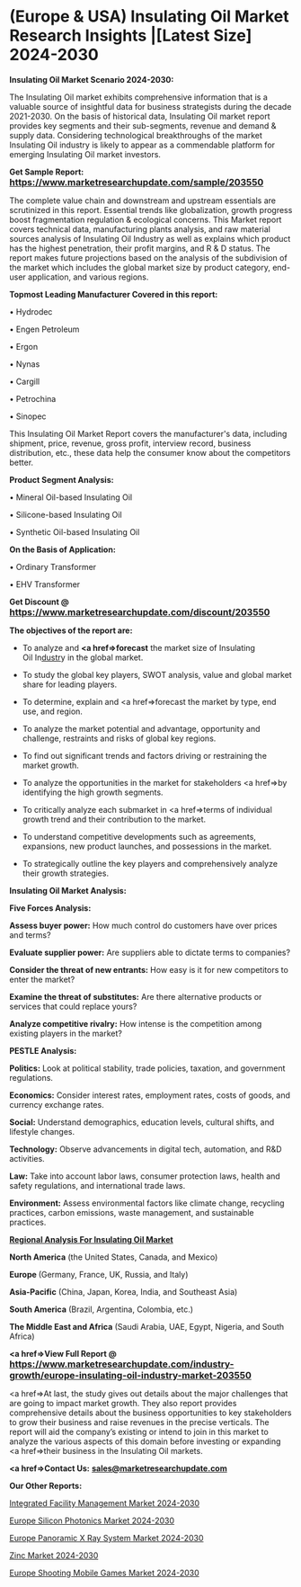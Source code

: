 # (Europe & USA) Insulating Oil Market Research Insights |[Latest Size] 2024-2030

<strong>Insulating Oil Market Scenario 2024-2030:</strong>

The Insulating Oil market exhibits comprehensive information that is a valuable source of insightful data for business strategists during the decade 2021-2030. On the basis of historical data, Insulating Oil market report provides key segments and their sub-segments, revenue and demand &amp; supply data. Considering technological breakthroughs of the market Insulating Oil industry is likely to appear as a commendable platform for emerging Insulating Oil market investors.

<strong>Get Sample Report: <a href=https://www.marketresearchupdate.com/sample/203550><font size=3 color=#0000ff>https://www.marketresearchupdate.com/sample/203550</font></a></strong>

The complete value chain and downstream and upstream essentials are scrutinized in this report. Essential trends like globalization, growth progress boost fragmentation regulation &amp; ecological concerns. This Market report covers technical data, manufacturing plants analysis, and raw material sources analysis of Insulating Oil Industry as well as explains which product has the highest penetration, their profit margins, and R & D status. The report makes future projections based on the analysis of the subdivision of the market which includes the global market size by product category, end-user application, and various regions.

<strong>Topmost Leading Manufacturer Covered in this report:</strong>

• Hydrodec

• Engen Petroleum

• Ergon

• Nynas

• Cargill

• Petrochina

• Sinopec

This Insulating Oil Market Report covers the manufacturer's data, including shipment, price, revenue, gross profit, interview record, business distribution, etc., these data help the consumer know about the competitors better.

<strong>Product Segment Analysis: </strong>

• Mineral Oil-based Insulating Oil

• Silicone-based Insulating Oil

• Synthetic Oil-based Insulating Oil

<strong>On the Basis of Application:</strong>

• Ordinary Transformer

• EHV Transformer

<strong>Get Discount @ <a href=https://www.marketresearchupdate.com/discount/203550><font size=3 color=#0000ff>https://www.marketresearchupdate.com/discount/203550</font></a></strong>

<strong><b>The objectives of the report are:</b></strong>

- To analyze and <strong><a href=><strong>forecast</strong></a></strong> the market size of Insulating Oil In<a href=ASDF991299>dustr</a>y in the global market.

- To study the global key players, SWOT analysis, value and global market share for leading players.

- To determine, explain and <a href=>forecast</a> the market by type, end use, and region.

- To analyze the market potential and advantage, opportunity and challenge, restraints and risks of global key regions.

- To find out significant trends and factors driving or restraining the market growth.

- To analyze the opportunities in the market for stakeholders <a href=>by</a> identifying the high growth segments.

- To critically analyze each submarket in <a href=>terms</a> of individual growth trend and their contribution to the market.

- To understand competitive developments such as agreements, expansions, new product launches, and possessions in the market.

- To strategically outline the key players and comprehensively analyze their growth strategies.

<strong>Insulating Oil Market Analysis:</strong>

<strong>Five Forces Analysis:</strong>

<strong>Assess buyer power:</strong> How much control do customers have over prices and terms?

<strong>Evaluate supplier power:</strong> Are suppliers able to dictate terms to companies?

<strong>Consider the threat of new entrants:</strong> How easy is it for new competitors to enter the market?

<strong>Examine the threat of substitutes:</strong> Are there alternative products or services that could replace yours?

<strong>Analyze competitive rivalry:</strong> How intense is the competition among existing players in the market?

<strong>PESTLE Analysis:</strong>

<strong>Politics:</strong> Look at political stability, trade policies, taxation, and government regulations.

<strong>Economics:</strong> Consider interest rates, employment rates, costs of goods, and currency exchange rates.

<strong>Social:</strong> Understand demographics, education levels, cultural shifts, and lifestyle changes.

<strong>Technology:</strong> Observe advancements in digital tech, automation, and R&D activities.

<strong>Law:</strong> Take into account labor laws, consumer protection laws, health and safety regulations, and international trade laws.

<strong>Environment:</strong> Assess environmental factors like climate change, recycling practices, carbon emissions, waste management, and sustainable practices.

<strong><u><b>Regional Analysis For Insulating Oil Market</b></u></strong>

<strong><b>North America</b></strong> (the United States, Canada, and Mexico)

<strong><b>Europe </b></strong>(Germany, France, UK, Russia, and Italy)

<strong><b>Asia-Pacific</b></strong> (China, Japan, Korea, India, and Southeast Asia)

<strong><b>South America</b></strong> (Brazil, Argentina, Colombia, etc.)

<strong><b>The Middle East and Africa</b></strong> (Saudi Arabia, UAE, Egypt, Nigeria, and South Africa)

<strong><a href=>View Full Report</a> @ <a href=https://www.marketresearchupdate.com/industry-growth/europe-insulating-oil-industry-market-203550><font size=3 color=#0000ff>https://www.marketresearchupdate.com/industry-growth/europe-insulating-oil-industry-market-203550</font></a></strong>

<a href=>At last,</a> the study gives out details about the major challenges that are going to impact market growth. They also report provides comprehensive details about the business opportunities to key stakeholders to grow their business and raise revenues in the precise verticals. The report will aid the company’s existing or intend to join in this market to analyze the various aspects of this domain before investing or expanding <a href=>their</a> business in the Insulating Oil markets.

<strong><a href=>Contact Us:</a></strong>
<strong>sales@marketresearchupdate.com</strong>

<strong>Our Other Reports:</strong>

<a href=https://www.linkedin.com/pulse/integrated-facility-management-market-growth>Integrated Facility Management Market 2024-2030</a>

<a href=https://www.linkedin.com/pulse/europe-silicon-photonics-market-size-upcoming-growth>Europe Silicon Photonics Market 2024-2030</a>

<a href=https://www.linkedin.com/pulse/europe-panoramic-x-ray-system-market>Europe Panoramic X Ray System Market 2024-2030</a>

<a href=https://www.linkedin.com/pulse/zinc-market-2023-challenges-business-overview-ombzf/>Zinc Market 2024-2030</a>

<a href=https://www.linkedin.com/pulse/europe-shooting-mobile-games-market-research-srg7f/>Europe Shooting Mobile Games Market 2024-2030</a>

